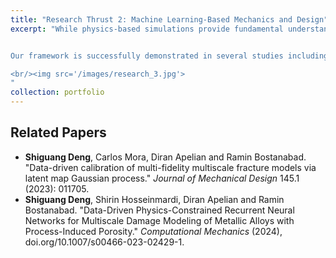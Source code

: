 ```yaml
---
title: "Research Thrust 2: Machine Learning-Based Mechanics and Design"
excerpt: "While physics-based simulations provide fundamental understanding of material mechanics and facilitate material innovation, they are generally too expensive for multiscale material systems (e.g., composites, alloys and crystals) involving high dimensional design space and complex deformation mechanisms. In this research theme, we develop a data-driven framework that integrates microstructure reconstruction, model reduction, statistical and machine learning models to statistically represent material heterogeneity, relieve data reliance and provide trustworthy prediction.


Our framework is successfully demonstrated in several studies including: (_i_) data assimilation that relies on Gaussian process to fuse and calibrate reduced-order solutions of different fidelities; (_ii_) physics-informed deep learning that incorporates thermodynamics into sequential learners to emulate multiscale path-dependent plasticity and fracture propagation; and (_iii_) metamaterials design that exploits image-based deep learning to accelerate material geometric optimization with spatially varying unit cells.

<br/><img src='/images/research_3.jpg'>
"
collection: portfolio
---
```

<!-- <br/><img src='/images/research_3.jpg' align='middle'
style='width:800px;height:450px;margin-top:15px;margin-left:60px;margin-right:30px;'> -->


Related Papers
------
* **Shiguang Deng**, Carlos Mora, Diran Apelian and Ramin Bostanabad. "Data-driven calibration of multi-fidelity multiscale fracture models via latent map Gaussian process." _Journal of Mechanical Design_ 145.1 (2023): 011705.
* **Shiguang Deng**, Shirin Hosseinmardi, Diran Apelian and Ramin Bostanabad. "Data-Driven Physics-Constrained Recurrent Neural Networks for Multiscale Damage Modeling of Metallic Alloys with Process-Induced Porosity." _Computational Mechanics_ (2024), doi.org/10.1007/s00466-023-02429-1.
